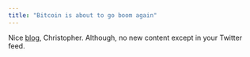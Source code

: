 ```yaml
---
title: "Bitcoin is about to go boom again"
---
```


Nice [blog](http://www.lifewithalacrity.com/), Christopher. Although, no new content except in your Twitter feed.